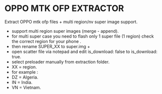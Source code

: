 # OPPO MTK OFP EXTRACTOR
 Extract OPPO mtk ofp files + multi region/nv super image support.
* support multi region super images (merge - append).
* for multi super case you need to flash only 1 super file (1 region) check the correct region for your phone .
* then rename SUPER_XX to super.img +
* open scatter file via notepad and edit is_download: false to is_download: true.
* select preloader manually from extraction folder.
* XX = region.
* for example :
* DZ = Algeria.
* IN = India.
* VN = Vietnam.
